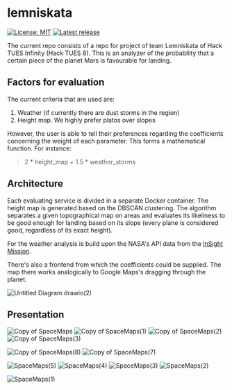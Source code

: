 # lemniskata
[![License: MIT](https://img.shields.io/badge/License-MIT-yellow.svg)](https://opensource.org/licenses/MIT)
[![Latest release](https://img.shields.io/github/v/release/VayerMaking/lemniskata?include_prereleases&label=latest)](https://img.shields.io/github/v/release/VayerMaking/lemniskata?include_prereleases&label=latest)


The current repo consists of a repo for project of team Lemniskata of Hack TUES Infinity (Hack TUES 8). This is an analyzer of the probability that a certain piece of the planet Mars is favourable for landing. 

## Factors for evaluation
The current criteria that are used are:
1. Weather (if currently there are dust storms in the region)
2. Height map. We highly prefer platos over slopes

However, the user is able to tell their preferences regarding the coefficients concerning the weight of each parameter. This forms a mathematical function. For instance:
> 2 * height_map + 1.5 * weather_storms 

## Architecture

Each evaluating service is divided in a separate Docker container. The height map is generated based on the DBSCAN clustering. The algorithm separates a given topographical map on areas and evaluates its likeliness to be good enough for landing based on its slope (every plane is considered good, regardless of its exact height).

For the weather analysis is build upon the NASA's API data from the [InSight Mission](https://mars.nasa.gov/insight/weather/).

There's also a frontend from which the coefficients could be supplied. The map there works analogically to Google Maps's dragging through the planet.

![Untitled Diagram drawio(2)](https://user-images.githubusercontent.com/36995171/158036757-20c2d760-f166-436f-bbfb-90f496fcabc7.png)

## Presentation
![Copy of SpaceMaps](https://user-images.githubusercontent.com/36995171/158045339-7a4cb86b-bb72-4d15-ad10-a43eb31b8e03.jpg)
![Copy of SpaceMaps(1)](https://user-images.githubusercontent.com/36995171/158045335-f93ac483-2f99-475b-baeb-c744d1924efc.jpg)
![Copy of SpaceMaps(2)](https://user-images.githubusercontent.com/36995171/158045337-7281f5c1-5f49-4371-9709-a3d92ed91871.jpg)
![Copy of SpaceMaps(3)](https://user-images.githubusercontent.com/36995171/158045333-184cad74-d236-47e6-97e1-97ee78c1b992.jpg)

![Copy of SpaceMaps(8)](https://user-images.githubusercontent.com/36995171/158045468-71b1f3a5-7f99-4b28-b355-b6414a5183bc.jpg)
![Copy of SpaceMaps(7)](https://user-images.githubusercontent.com/36995171/158045470-47bcb04b-bfe8-40ab-9299-7e27caa5c0b4.jpg)

![SpaceMaps(5)](https://user-images.githubusercontent.com/36995171/158045475-cf8c12fa-07ed-4226-91f6-4cf209161089.jpg)
![SpaceMaps(4)](https://user-images.githubusercontent.com/36995171/158045477-f75bdcc6-64a5-46ff-ab0f-4c9a927ff3ab.jpg)
![SpaceMaps(3)](https://user-images.githubusercontent.com/36995171/158045482-665095ab-898f-4097-bfd5-61137eefb319.jpg)
![SpaceMaps(2)](https://user-images.githubusercontent.com/36995171/158045484-29bc14de-a3a9-4050-803e-5c28b62ec0a0.jpg)


![SpaceMaps(1)](https://user-images.githubusercontent.com/36995171/158045488-73d1e080-aebd-414f-b80f-263f2ff9c57b.jpg)



